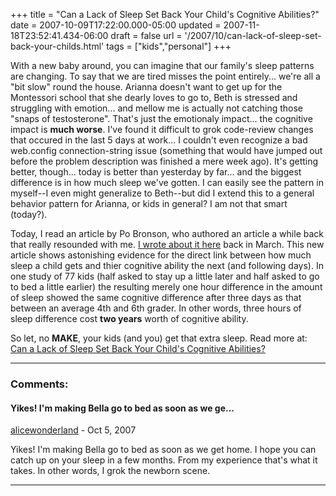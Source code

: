+++
title = "Can a Lack of Sleep Set Back Your Child's Cognitive Abilities?"
date = 2007-10-09T17:22:00.000-05:00
updated = 2007-11-18T23:52:41.434-06:00
draft = false
url = '/2007/10/can-lack-of-sleep-set-back-your-childs.html'
tags = ["kids","personal"]
+++

With a new baby around, you can imagine that our family's sleep patterns are changing. To say that we are tired misses the point entirely... we're all a "bit slow" round the house. Arianna doesn't want to get up for the Montessori school that she dearly loves to go to, Beth is stressed and struggling with emotion... and mellow me is actually not catching those "snaps of testosterone". That's just the emotionaly impact... the cognitive impact is **much worse**. I've found it difficult to grok code-review changes that occured in the last 5 days at work... I couldn't even recognize a bad web.config connection-string issue (something that would have jumped out before the problem description was finished a mere week ago). It's getting better, though... today is better than yesterday by far... and the biggest difference is in how much sleep we've gotten. I can easily see the pattern in myself--I even might generalize to Beth--but did I extend this to a general behavior pattern for Arianna, or kids in general? I am not that smart (today?).

Today, I read an article by Po Bronson, who authored an article a while back that really resounded with me. [I wrote about it here](http://musingmarc.blogspot.com/2007/03/how-not-to-talk-to-your-kids.html) back in March. This new article shows astonishing evidence for the direct link between how much sleep a child gets and thier cognitive ability the next (and following days). In one study of 77 kids (half asked to stay up a little later and half asked to go to bed a little earlier) the resulting merely one hour difference in the amount of sleep showed the same cognitive difference after three days as that between an average 4th and 6th grader. In other words, three hours of sleep difference cost **two years** worth of cognitive ability.

So let, no **MAKE**, your kids (and you) get that extra sleep. Read more at: [Can a Lack of Sleep Set Back Your Child's Cognitive Abilities?](http://nymag.com/news/features/38951/)

---
### Comments:
#### Yikes! I'm making Bella go to bed as soon as we ge...
[alicewonderland](https://www.blogger.com/profile/03536923447257334780 "noreply@blogger.com") - <time datetime="2007-10-26T15:32:00.000-05:00">Oct 5, 2007</time>

Yikes! I'm making Bella go to bed as soon as we get home. I hope you can catch up on your sleep in a few months. From my experience that's what it takes. In other words, I grok the newborn scene.
<hr />
